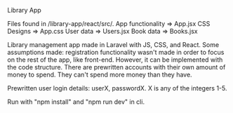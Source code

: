 Library App

Files found in /library-app/react/src/. 
 App functionality => App.jsx
 CSS Designs => App.css
 User data => Users.jsx
 Book data => Books.jsx

Library management app made in Laravel with JS, CSS, and React. Some assumptions made: registration functionality wasn't made in order to focus on the rest of the app, like front-end. However, it can be implemented with the code structure. There are prewritten accounts with their own amount of money to spend. They can't spend more money than they have.

Prewritten user login details: userX, passwordX. X is any of the integers 1-5.

Run with "npm install" and "npm run dev" in cli.